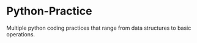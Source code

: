# Python-Practice

Multiple python coding practices that range from data structures to basic operations.
